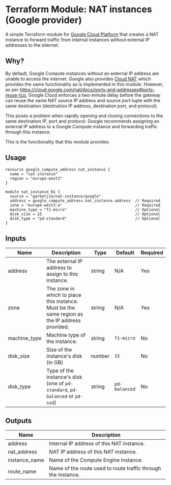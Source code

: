 Terraform Module: NAT instances (Google provider)
=================================================

A simple Terraform module for [Google Cloud Platform](https://cloud.google.com/) that creates a NAT instance to forward
traffic from internal instances without external IP addresses to the internet.

## Why?

By default, Google Compute instances without an external IP address are unable to access the internet. Google also provides
[Cloud NAT](https://cloud.google.com/nat/docs/overview) which provides the same functionality as is implemented in this
module. However, as per https://cloud.google.com/nat/docs/ports-and-addresses#ports-reuse-tcp, Google Cloud enforces a
two-minute delay before the gateway can reuse the same NAT source IP address and source port tuple with the same
destination (destination IP address, destination port, and protocol).

This poses a problem when rapidly opening and closing connections to the same destination IP, port and protocol. Google
recommends assigning an external IP address to a Google Compute instance and forwarding traffic through this instance.

This is the functionality that this module provides.

## Usage

```hcl-terraform
resource google_compute_address nat_instance {
  name = "nat-instance"
  region = "europe-west3"
}

module nat_instance_01 {
  source = "garbetjie/nat-instance/google"
  address = google_compute_address.nat_instance.address  // Required
  zone = "europe-west3-a"                                // Required
  machine_type = "f1-micro"                              // Optional
  disk_size = 15                                         // Optional
  disk_type = "pd-standard"                              // Optional
}
```

## Inputs

| Name         | Description                                                                                   | Type   | Default       | Required |
|--------------|-----------------------------------------------------------------------------------------------|--------|---------------|----------|
| address      | The external IP address to assign to this instance.                                           | string | N/A           | Yes      |
| zone         | The zone in which to place this instance. Must be the same region as the IP address provided. | string | N/A           | Yes      |
| machine_type | Machine type of the instance.                                                                 | string | `f1-micro`    | No       |
| disk_size    | Size of the instance's disk (in GB)                                                           | number | `15`          | No       |
| disk_type    | Type of the instance's disk (one of `pd-standard`, `pd-balanced` or `pd-ssd`)                 | string | `pd-balanced` | No       |


## Outputs

| Name          | Description                                                   |
|---------------|---------------------------------------------------------------|
| address       | Internal IP address of this NAT instance.                     |
| nat_address   | NAT IP address of this NAT instance.                          |
| instance_name | Name of the Compute Engine instance.                          |
| route_name    | Name of the route used to route traffic through the instance. |
